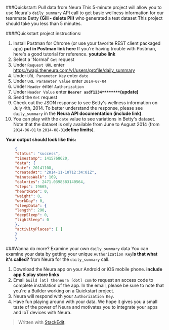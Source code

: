 
###Quickstart: Pull data from Neura
This 5-minute project will allow you to use Neura's `daily_summary` API call to get basic wellness information for our teammate Betty **(Gili - delete PII)** who generated a test dataset   This project should take you less than 5 minutes.

####Quickstart project instructions:
  1. Install Postman for Chrome (or use your favorite REST client packaged app) **put in Postman link here**  If you're having trouble with Postman, here's a good tutorial for reference. **youtube link**
  2. Select a 'Normal' `Get` request
  3. Under `Request URL` enter https://wapi.theneura.com/v1/users/profile/daily_summary 
  4. Under `URL Parameter Key` enter `date`
  5. Under `URL Parameter Value` enter `2014-07-04`
  6. Under `Header` enter `Authorization`
  7. Under  `Header Value` enter **`Bearer asdf1234********`(update)**
  8. Send the `Get` request
  9. Check out the JSON response to see Betty's wellness information on July 4th, 2014.  To better understand the response, please see `daily_summary` in the **Neura API documentation (include link)**.
  10. You can play with the `date` value to see variations in Betty's dataset. Note that the dataset is only available from June to August 2014 (from `2014-06-01` to `2014-08-31`**define limits**). 

**Your output should look like this:**

```json
    {
    "status": "success",
    "timestamp": 1415768620,
    "data": {
    "date": 20141108,
    "createdAt": "2014-11-10T12:34:01Z",
    "minutesWalk": 169,
    "calories": 2471.0398383140564,
    "steps": 19665,
    "heartRate": 0,
    "weight": 0,
    "workDay": 0,
    "sleepData": {
    "length": 290,
    "deepSleep": 0,
    "lightSleep": 0
    },
    "activityPlaces": [ ]
    }
    }
```
###Wanna do more? Examine your own `daily_summary` data
You can examine your data by getting your unique `Authorization Key`**Is that what it's called?** from Neura for the `daily_summary` call.  

  1.  Download the Neura app on your Android or iOS mobile phone. **include app & play store links** 
  2. Email `build [at] theneura [dot] com` to request an access code to complete installation of the app.  In the email, please be sure to note that you're a Builder working on a Quickstart project.  
  3. Neura will respond with your `Authorization Key`.
  4. Have fun playing around with your data. We hope it gives you a small taste of the power of Neura and motivates you to integrate your apps and IoT devices with Neura.



> Written with [StackEdit](https://stackedit.io/).
